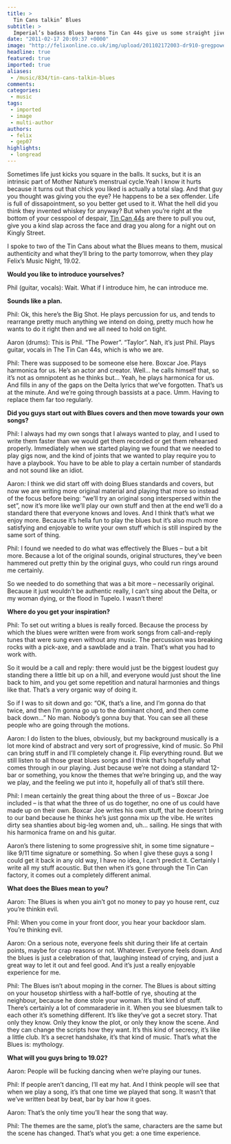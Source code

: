 ```yaml
---
title: >
  Tin Cans talkin’ Blues
subtitle: >
  Imperial’s badass Blues barons Tin Can 44s give us some straight jive talk, promising to push your tushie into full swing at 19.02
date: "2011-02-17 20:09:37 +0000"
image: "http://felixonline.co.uk/img/upload/201102172003-dr910-gregpowe.jpg"
headline: true
featured: true
imported: true
aliases:
 - /music/834/tin-cans-talkin-blues
comments:
categories:
 - music
tags:
 - imported
 - image
 - multi-author
authors:
 - felix
 - gep07
highlights:
 - longread
---
```


Sometimes life just kicks you square in the balls. It sucks, but it is an intrinsic part of Mother Nature’s menstrual cycle.Yeah I know it hurts because it turns out that chick you liked is actually a total slag. And that guy you thought was giving you the eye? He happens to be a sex offender. Life is full of dissapointment, so you better get used to it. What the hell did you think they invented whiskey for anyway? But when you’re right at the bottom of your cesspool of despair, [Tin Can 44s](http://www.myspace.com/tincan44s) are there to pull you out, give you a kind slap across the face and drag you along for a night out on Kingly Street.

I spoke to two of the Tin Cans about what the Blues means to them, musical authenticity and what they’ll bring to the party tomorrow, when they play Felix’s Music Night, 19.02.

__Would you like to introduce yourselves?__

Phil (guitar, vocals): Wait. What if I introduce him, he can introduce me.

__Sounds like a plan.__

Phil: Ok, this here’s the Big Shot. He plays percussion for us, and tends to rearrange pretty much anything we intend on doing, pretty much how he wants to do it right then and we all need to hold on tight.

Aaron (drums): This is Phil. “The Power”. “Taylor”. Nah, it’s just Phil. Plays guitar, vocals in The Tin Can 44s, which is who we are.

Phil: There was supposed to be someone else here. Boxcar Joe. Plays harmonica for us. He’s an actor and creator. Well… he calls himself that, so it’s not as omnipotent as he thinks but… Yeah, he plays harmonica for us. And fills in any of the gaps on the Delta lyrics that we’ve forgotten. That’s us at the minute. And we’re going through bassists at a pace. Umm. Having to replace them far too regularly.

__Did you guys start out with Blues covers and then move towards your own songs?__

Phil: I always had my own songs that I always wanted to play, and I used to write them faster than we would get them recorded or get them rehearsed properly. Immediately when we started playing we found that we needed to play gigs now, and the kind of joints that we wanted to play require you to have a playbook. You have to be able to play a certain number of standards and not sound like an idiot.

Aaron: I think we did start off with doing Blues standards and covers, but now we are writing more original material and playing that more so instead of the focus before being: “we’ll try an original song interspersed within the set”, now it’s more like we’ll play our own stuff and then at the end we’ll do a standard there that everyone knows and loves. And I think that’s what we enjoy more. Because it’s hella fun to play the blues but it’s also much more satisfying and enjoyable to write your own stuff which is still inspired by the same sort of thing.

Phil: I found we needed to do what was effectively the Blues – but a bit more. Because a lot of the original sounds, original structures, they’ve been hammered out pretty thin by the original guys, who could run rings around me certainly.

So we needed to do something that was a bit more – necessarily original. Because it just wouldn’t be authentic really, I can’t sing about the Delta, or my woman dying, or the flood in Tupelo. I wasn’t there!

__Where do you get your inspiration?__

Phil: To set out writing a blues is really forced. Because the process by which the blues were written were from work songs from call-and-reply tunes that were sung even without any music. The percussion was breaking rocks with a pick-axe, and a sawblade and a train. That’s what you had to work with.

So it would be a call and reply: there would just be the biggest loudest guy standing there a little bit up on a hill, and everyone would just shout the line back to him, and you get some repetition and natural harmonies and things like that. That’s a very organic way of doing it.

So if I was to sit down and go: “OK, that’s a line, and I’m gonna do that twice, and then I’m gonna go up to the dominant chord, and then come back down…” No man. Nobody’s gonna buy that. You can see all these people who are going through the motions.

Aaron: I do listen to the blues, obviously, but my background musically is a lot more kind of abstract and very sort of progressive, kind of music. So Phil can bring stuff in and I’ll completely change it. Flip everything round. But we still listen to all those great blues songs and I think that’s hopefully what comes through in our playing. Just because we’re not doing a standard 12-bar or something, you know the themes that we’re bringing up, and the way we play, and the feeling we put into it, hopefully all of that’s still there.

Phil: I mean certainly the great thing about the three of us – Boxcar Joe included – is that what the three of us do together, no one of us could have made up on their own. Boxcar Joe writes his own stuff, that he doesn’t bring to our band because he thinks he’s just gonna mix up the vibe. He writes dirty sea shanties about big-leg women and, uh… sailing. He sings that with his harmonica frame on and his guitar.

Aaron’s there listening to some progressive shit, in some time signature – like 9/11 time signature or something. So when I give these guys a song I could get it back in any old way, I have no idea, I can’t predict it. Certainly I write all my stuff acoustic. But then when it’s gone through the Tin Can factory, it comes out a completely different animal.

__What does the Blues mean to you?__

Aaron: The Blues is when you ain’t got no money to pay yo house rent, cuz you’re thinkin evil.

Phil: When you come in your front door, you hear your backdoor slam. You’re thinking evil.

Aaron: On a serious note, everyone feels shit during their life at certain points, maybe for crap reasons or not. Whatever. Everyone feels down. And the blues is just a celebration of that, laughing instead of crying, and just a great way to let it out and feel good. And it’s just a really enjoyable experience for me.

Phil: The Blues isn’t about moping in the corner. The Blues is about sitting on your housetop shirtless with a half-bottle of rye, shouting at the neighbour, because he done stole your woman. It’s that kind of stuff. There’s certainly a lot of commaraderie in it. When you see bluesmen talk to each other it’s something different. It’s like they’ve got a secret story. That only they know. Only they know the plot, or only they know the scene. And they can change the scripts how they want. It’s this kind of secrecy, it’s like a little club. It’s a secret handshake, it’s that kind of music. That’s what the Blues is: mythology.

__What will you guys bring to 19.02?__

Aaron: People will be fucking dancing when we’re playing our tunes.

Phil: If people aren’t dancing, I’ll eat my hat. And I think people will see that when we play a song, it’s that one time we played that song. It wasn’t that we’ve written beat by beat, bar by bar how it goes.

Aaron: That’s the only time you’ll hear the song that way.

Phil: The themes are the same, plot’s the same, characters are the same but the scene has changed. That’s what you get: a one time experience.
